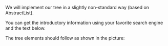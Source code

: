 We will implement our tree in a slightly non-standard way (based on AbstractList).

You can get the introductory information using your favorite search engine and the text below.

The tree elements should follow as shown in the picture:

